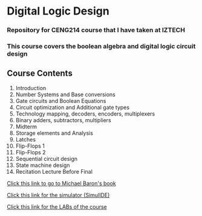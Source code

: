 # Digital Logic Design
### Repository for CENG214 course that I have taken at IZTECH
### This course covers the boolean algebra and digital logic circuit design

## Course Contents 
1.  Introduction
2.  Number Systems and Base conversions 
3.  Gate circuits and Boolean Equations
4.  Circuit optimization and Additional gate types 
5.  Technology mapping, decoders, encoders, multiplexers
6.  Binary adders, subtractors, multipliers
7.  Midterm
8.  Storage elements and Analysis
9.  Latches
10. Flip-Flops 1
11. Flip-Flops 2
12. Sequential circuit design
13. State machine design
14. Recitation Lecture Before Final


[Click this link to go to Michael Baron's book](Textbook/Logic_and_computer_design_fundamentals.pdf)

[Click this link for the simulator (SimulIDE)](https://simulide.com/p/)

[Click this link for the LABs of the course](https://web.iyte.edu.tr/~burakaslan/main.htm)
